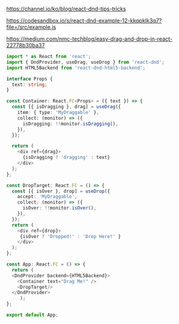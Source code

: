 https://channel.io/ko/blog/react-dnd-tips-tricks


https://codesandbox.io/s/react-dnd-example-12-kkqpklk3q7?file=/src/example.js

https://medium.com/nmc-techblog/easy-drag-and-drop-in-react-22778b30ba37
```ts
import * as React from 'react';
import { DndProvider, useDrag, useDrop } from 'react-dnd';
import HTML5Backend from 'react-dnd-html5-backend';

interface Props {
  text: string;
}

const Container: React.FC<Props> = ({ text }) => {
  const [{ isDragging }, drag] = useDrag({
    item: { type: 'MyDraggable' },
    collect: (monitor) => ({
      isDragging: !!monitor.isDragging(),
    }),
  });

  return (
    <div ref={drag}>
      {isDragging ? 'dragging' : text}
    </div>
  );
};

const DropTarget: React.FC = () => {
  const [{ isOver }, drop] = useDrop({
    accept: 'MyDraggable',
    collect: (monitor) => ({
      isOver: !!monitor.isOver(),
    }),
  });
  return (
    <div ref={drop}>
     {isOver ? 'Dropped!' : 'Drop Here!' }
    </div>
  );
};

const App: React.FC = () => {
  return (
  <DndProvider backend={HTML5Backend}>
    <Container text="Drag Me!" />
    <DropTarget/>
  </DndProvider>
     );
};

export default App;

```